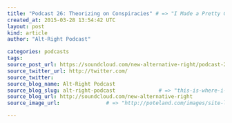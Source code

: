 ```yaml
---
title: "Podcast 26: Theorizing on Conspiracies" # => "I Made a Pretty Gem - Planet.rb"
created_at: 2015-03-28 13:54:42 UTC
layout: post
kind: article
author: "Alt-Right Podcast"

categories: podcasts
tags: 
source_post_url: https://soundcloud.com/new-alternative-right/podcast-26-theorizing-on-conspiracies    # => "http://poteland.com/blog/i-made-a-pretty-gem-planet-dot-rb/"
source_twitter_url: http://twitter.com/
source_twitter: 
source_blog_name: Alt-Right Podcast
source_blog_slug: alt-right-podcast              # => "this-is-where-i-tell-you-stuff"
source_blog_url: http://soundcloud.com/new-alternative-right               # => "http://poteland.com/articles"
source_image_url:               # => "http://poteland.com/images/site-logo.png"

---
```



<!--
   Andy and Colin take a step back from the &quot;devil in the detail&quot; to take a &quot;meta-view&quot; of conspiracy theories. These are increasingly common in an age when rulers act like reptiles and social trust is eroded by mass immigration and multiculturalism. Among the CTs touched upon are those emanating from the Charlie Hebdo shooting, 9-11, the Holocaust, the rise of sexual promiscuity, and the Sandy Hook massacre.

Show Notes here: http://alternative-right.blogspot.com/2015/03/podcast-26-theorizing-on-conspiracies.html           # => "I’ve been hurting to write this ever since we had the idea of creating a Planet for Cubox..." (Continued)
   alt-right-podcast              # => "this-is-where-i-tell-you-stuff"
   http://soundcloud.com/new-alternative-right               # => "http://poteland.com/articles"
                 # => "http://poteland.com/images/site-logo.png"
Andy and Colin take a step back from the "devil in the detail" to take a "meta-view" of conspiracy theories. These are increasingly common in an age when rulers act like reptiles and social trust is eroded by mass immigration and multiculturalism. Among the CTs touched upon are those emanating from the Charlie Hebdo shooting, 9-11, the Holocaust, the rise of sexual promiscuity, and the Sandy Hook massacre.

Show Notes here: http://alternative-right.blogspot.com/2015/03/podcast-26-theorizing-on-conspiracies.html<div class="">
    <i>Source: <a href="http://soundcloud.com/new-alternative-right">Alt-Right Podcast</a></i>
</div>
